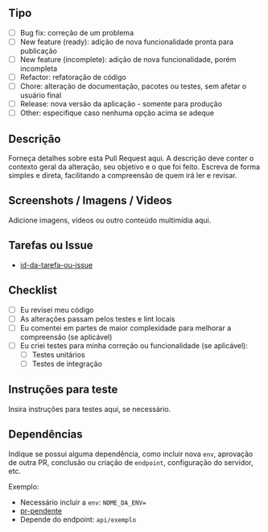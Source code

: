 
## Tipo

- [ ] Bug fix: correção de um problema
- [ ] New feature (ready): adição de nova funcionalidade pronta para publicação
- [ ] New feature (incomplete): adição de nova funcionalidade, porém incompleta
- [ ] Refactor: refatoração de código
- [ ] Chore: alteração de documentação, pacotes ou testes, sem afetar o usuário final
- [ ] Release: nova versão da aplicação - somente para produção
- [ ] Other: especifique caso nenhuma opção acima se adeque

## Descrição

Forneça detalhes sobre esta Pull Request aqui. A descrição deve conter o contexto geral da alteração, seu objetivo e o que foi feito. Escreva de forma simples e direta, facilitando a compreensão de quem irá ler e revisar.

## Screenshots / Imagens / Videos

Adicione imagens, vídeos ou outro conteúdo multimídia aqui.

## Tarefas ou Issue

- [id-da-tarefa-ou-issue](link-da-tarefa-ou-issue)

## Checklist

- [ ] Eu revisei meu código
- [ ] As alterações passam pelos testes e lint locais
- [ ] Eu comentei em partes de maior complexidade para melhorar a compreensão (se aplicável)
- [ ] Eu criei testes para minha correção ou funcionalidade (se aplicável):
  - [ ] Testes unitários
  - [ ] Testes de integração

## Instruções para teste

Insira instruções para testes aqui, se necessário.

## Dependências

Indique se possui alguma dependência, como incluir nova `env`, aprovação de outra PR, conclusão ou criação de `endpoint`, configuração do servidor, etc.

Exemplo:

- Necessário incluir a `env`: `NOME_DA_ENV=`
- [pr-pendente](link-da-pr)
- Depende do endpoint: `api/exemplo`
